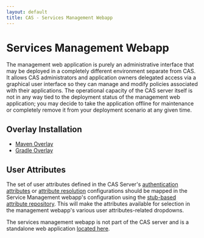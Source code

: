 ```yaml
---
layout: default
title: CAS - Services Management Webapp
---
```


# Services Management Webapp

The management web application is purely an administrative interface that may be deployed in a completely different environment separate from CAS. It allows CAS administrators and application owners delegated access via a graphical user interface so they can manage and modify policies associated with their applications. The operational capacity of the CAS server itself is not in any way tied to the deployment status of the management web application; you may decide to take the application offline for maintenance or completely remove it from your deployment scenario at any given time.

## Overlay Installation

- [Maven Overlay](https://github.com/apereo/cas-management-overlay)
- [Gradle Overlay](https://github.com/apereo/cas-management-gradle-overlay)

## User Attributes

The set of user attributes defined in the CAS Server's [authentication attributes](Configuration-Properties.html#authentication-attributes) or [attribute resolution](Attribute-Resolution.html) configurations should be mapped in the Service Management webapp's configuration using the [stub-based attribute repository](Configuration-Properties.html#attributes). This 
will make the attributes available for selection in the management webapp's various user attributes-related dropdowns.


The services management webapp is not part of the CAS server and is a standalone web application [located here](https://github.com/apereo/cas-management).
